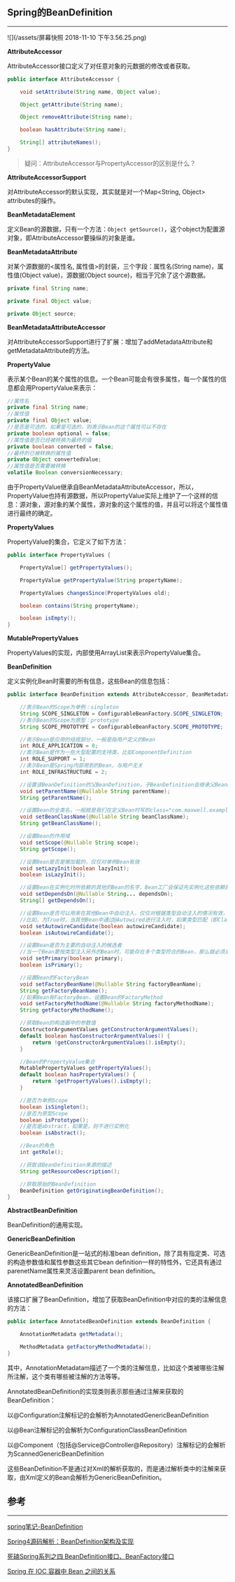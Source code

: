 ## Spring的BeanDefinition

---

![](/assets/屏幕快照 2018-11-10 下午3.56.25.png)

**AttributeAccessor**

AttributeAccessor接口定义了对任意对象的元数据的修改或者获取。

```java
public interface AttributeAccessor {

    void setAttribute(String name, Object value);

    Object getAttribute(String name);

    Object removeAttribute(String name);

    boolean hasAttribute(String name);

    String[] attributeNames();
}
```

> 疑问：AttributeAccessor与PropertyAccessor的区别是什么？

**AttributeAccessorSupport**

 对AttributeAccessor的默认实现，其实就是对一个Map&lt;String, Object&gt; attributes的操作。

**BeanMetadataElement**

定义Bean的源数据，只有一个方法：`Object getSource()`，这个object为配置源对象，即AttributeAccessor要操纵的对象是谁。

**BeanMetadataAttribute**

对某个源数据的&lt;属性名, 属性值&gt;的封装，三个字段：属性名\(String name\)，属性值\(Object value\)，源数据\(Object source\)，相当于冗余了这个源数据。

```java
private final String name;

private final Object value;

private Object source;
```

**BeanMetadataAttributeAccessor**

对AttributeAccessorSupport进行了扩展：增加了addMetadataAttribute和getMetadataAttribute的方法。

**PropertyValue**

 表示某个Bean的某个属性的信息。一个Bean可能会有很多属性，每一个属性的信息都会用PropertyValue来表示：

```java
//属性名
private final String name;
//属性值
private final Object value;
//是否是可选的，如果是可选的，则表示Bean的这个属性可以不存在
private boolean optional = false;
//属性值是否已经被转换为最终的值
private boolean converted = false;
//最终的已被转换的属性值
private Object convertedValue;
//属性值是否需要被转换
volatile Boolean conversionNecessary;
```

由于PropertyValue继承自BeanMetadataAttributeAccessor，所以，PropertyValue也持有源数据，所以PropertyValue实际上维护了一个这样的信息：源对象，源对象的某个属性，源对象的这个属性的值，并且可以将这个属性值进行最终的确定。

**PropertyValues**

PropertyValue的集合，它定义了如下方法：

```java
public interface PropertyValues {

    PropertyValue[] getPropertyValues();

    PropertyValue getPropertyValue(String propertyName);

    PropertyValues changesSince(PropertyValues old);

    boolean contains(String propertyName);

    boolean isEmpty();
}
```

**MutablePropertyValues**

 PropertyValues的实现，内部使用ArrayList来表示PropertyValue集合。

**BeanDefinition**

定义实例化Bean时需要的所有信息，这些Bean的信息包括：

```java
public interface BeanDefinition extends AttributeAccessor, BeanMetadataElement {

    //表示Bean的Scope为单例：singleton
    String SCOPE_SINGLETON = ConfigurableBeanFactory.SCOPE_SINGLETON;
    //表示Bean的Scope为原型：prototype
    String SCOPE_PROTOTYPE = ConfigurableBeanFactory.SCOPE_PROTOTYPE;

    //表示Bean是应用的组成部分，一般是指用户定义的Bean
    int ROLE_APPLICATION = 0;
    //表示Bean是作为一些大型配置的支持类，比如ComponentDefinition
    int ROLE_SUPPORT = 1;
    //表示Bean是Spring内部用到的Bean，与用户无关
    int ROLE_INFRASTRUCTURE = 2;

    //设置该BeanDefinition的父BeanDefinition，子BeanDefinition会继承父BeanDefinition的配置
    void setParentName(@Nullable String parentName);
    String getParentName();

    //设置Bean的全类名，一般就是我们在定义Bean时写的class="com.maxwell.example.UserServiceImpl"这个字符串
    void setBeanClassName(@Nullable String beanClassName);
    String getBeanClassName();

    //设置Bean的作用域
    void setScope(@Nullable String scope);
    String getScope();

    //设置Bean是否是懒加载的，仅仅对单例Bean有效
    void setLazyInit(boolean lazyInit);
    boolean isLazyInit();

    //设置Bean在实例化时所依赖的其他的Bean的名字，Bean工厂会保证先实例化这些依赖的Bean
    void setDependsOn(@Nullable String... dependsOn);
    String[] getDependsOn();

    //设置Bean是否可以用来在其他Bean中自动注入，仅仅对根据类型自动注入的情况有效，不会影响根据名字自动注入的情况。
    //比如，为True时，当其他Bean中通过@Autowired进行注入时，如果类型匹配（即Class一样），就会把这个Bean当做候选者
    void setAutowireCandidate(boolean autowireCandidate);
    boolean isAutowireCandidate();

    //设置Bean是否为主要的自动注入的候选者
    //当一个Bean要按类型注入另外的Bean时，可能存在多个类型符合的Bean，那么就必须从中选出一个，选哪个，就以此标记为准
    void setPrimary(boolean primary);
    boolean isPrimary();

    //设置Bean的FactoryBean
    void setFactoryBeanName(@Nullable String factoryBeanName);
    String getFactoryBeanName();
    //如果Bean有FactoryBean，设置Bean的FactoryMethod
    void setFactoryMethodName(@Nullable String factoryMethodName);
    String getFactoryMethodName();

    //获取Bean的构造器中的参数值
    ConstructorArgumentValues getConstructorArgumentValues();
    default boolean hasConstructorArgumentValues() {
        return !getConstructorArgumentValues().isEmpty();
    }

    //Bean的PropertyValue集合
    MutablePropertyValues getPropertyValues();
    default boolean hasPropertyValues() {
        return !getPropertyValues().isEmpty();
    }

    //是否为单例Scope
    boolean isSingleton();
    //是否为原型Scope
    boolean isPrototype();
    //是否是abstract，如果是，则不进行实例化
    boolean isAbstract();

    //Bean的角色
    int getRole();

    //获取该BeanDefinition来源的描述
    String getResourceDescription();

    //获取原始的BeanDefinition
    BeanDefinition getOriginatingBeanDefinition();
}
```

**AbstractBeanDefinition**

 BeanDefinition的通用实现。

**GenericBeanDefinition**

GenericBeanDefinition是一站式的标准bean definition，除了具有指定类、可选的构造参数值和属性参数这些其它bean definition一样的特性外，它还具有通过parenetName属性来灵活设置parent bean definition。 

**AnnotatedBeanDefinition**

该接口扩展了  BeanDefinition，增加了获取BeanDefinition中对应的类的注解信息的方法：

```java
public interface AnnotatedBeanDefinition extends BeanDefinition {

    AnnotationMetadata getMetadata();

    MethodMetadata getFactoryMethodMetadata();
}
```

其中， AnnotationMetadatam描述了一个类的注解信息，比如这个类被哪些注解所注解，这个类有哪些被注解的方法等等。

AnnotatedBeanDefinition的实现类则表示那些通过注解来获取的BeanDefinition：

以@Configuration注解标记的会解析为AnnotatedGenericBeanDefinition

以@Bean注解标记的会解析为ConfigurationClassBeanDefinition

以@Component（包括@Service\@Controller\@Repository）注解标记的会解析为ScannedGenericBeanDefinition

这些BeanDefinition不是通过对Xml的解析获取的，而是通过解析类中的注解来获取，由Xml定义的Bean会解析为GenericBeanDefinition。

 

## 参考

---

[ spring笔记-BeanDefinition](https://www.jianshu.com/p/a6a03d94d6f7)

[Spring4源码解析：BeanDefinition架构及实现](https://www.cnblogs.com/ninth/p/6404317.html)

[死磕Spring系列之四 BeanDefinition接口、BeanFactory接口](http://blog.51cto.com/dba10g/1728512)

[Spring 在 IOC 容器中 Bean 之间的关系](https://juejin.im/entry/58b39fab1b69e60058b45767)

 

